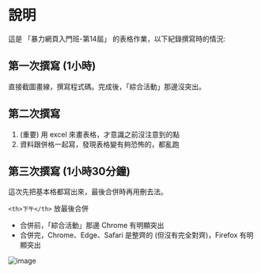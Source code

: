 # 說明

這是 「暴力網頁入門班-第14屆」 的表格作業，以下紀錄撰寫時的情況:

## 第一次撰寫 (1小時)

直接截圖畫線，撰寫程式碼。完成後，「綜合活動」那邊沒突出。

## 第二次撰寫

1. (重要) 用 excel 來畫表格，才意識之前沒注意到的點
2. 資料跟併格一起寫，發現表格變有夠恐怖的，都亂跑

## 第三次撰寫 (1小時30分鐘)

這次先把基本格都寫出來，最後合併時再用刪去法。

`<th>下午</th>` 放最後合併

- 合併前，「綜合活動」那邊 Chrome 有明顯突出
- 合併完，Chrome、Edge、Safari 是整齊的 (但沒有完全對齊)，Firefox 有明顯突出

![image](https://user-images.githubusercontent.com/40740409/178452898-c60c207c-d1c9-44ec-9382-6913755b02d6.png)
